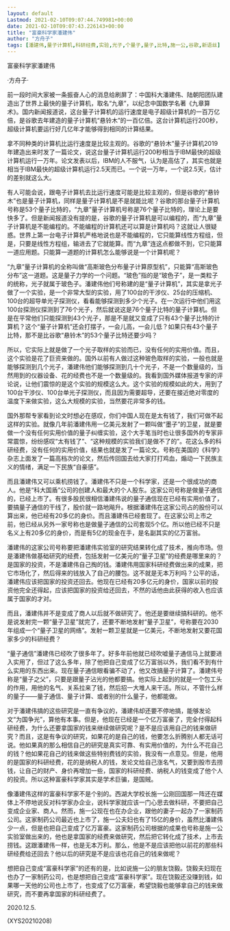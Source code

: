 ```yaml
---
layout: default
Lastmod: 2021-02-10T09:07:44.749981+00:00
date: 2021-02-10T09:07:43.226143+00:00
title: "富豪科学家潘建伟"
author: "方舟子"
tags: [潘建伟,量子计算机,科研经费,实验,光子,个量子,量子,比特,施一公,谷歌,新语丝]
---
```


富豪科学家潘建伟

·方舟子·

前一段时间大家被一条振奋人心的消息给刷屏了：中国科大潘建伟、陆朝阳团队建造出了世界上最快的量子计算机，取名“九章”，以纪念中国数学名著《九章算术》。国内新闻报道说，这台量子计算机的运行速度是电子超级计算机的一百万亿倍，是谷歌去年建造的量子计算机“悬铃木”的一百亿倍。这台计算机运行200秒，超级计算机要运行好几亿年才能够得到相同的计算结果。

拿不同种类的计算机比运行速度是比较主观的。谷歌的“悬铃木”量子计算机2019年建造出来时发了一篇论文，说这台量子计算机运行200秒相当于IBM最快的超级计算机运行一万年。论文发表以后，IBM的人不服气，认为是高估了，其实也就是相当于IBM最快的超级计算机运行2.5天而已。一个说一万年，一个说2.5天，估计的差别就这么大。

有人可能会说，跟电子计算机去比运行速度可能是比较主观的，但是谷歌的“悬铃木”也是量子计算机，同样是量子计算机是不是就能比呢？谷歌的那台量子计算机号称是53个量子比特的，“九章”量子计算机号称是76个量子比特的，理论上是要快多了。但是新闻报道没有提的是，谷歌的量子计算机是可以编程的，而“九章”量子计算机是不能编程的。不能编程的计算机还可以算是计算机吗？这就让人很疑惑。世界上第一台电子计算机严格地说也是不能编程的，它只能算线性方程组，但是，只要是线性方程组，输进去了它就能算。而“九章”连这点都做不到，它只能算一道应用题。只能算一道题的计算机怎么能够说是一个计算机呢？

“九章”量子计算机的全称叫做“高斯玻色分布量子计算原型机”，只能算“高斯玻色分布”这一道题。这是量子力学的一个问题。“玻色”指的是“玻色子”，是一类粒子的统称，光子就属于玻色子。潘建伟他们号称建的是“量子计算机”，其实是拿光子做了一个实验，是一个非常大型的实验，用了100台的干涉仪、25台的压缩机、100台的超导单光子探测仪，看看能够探测到多少个光子。在一次运行中他们用这100台探测仪探测到了76个光子，然后就说这是76个量子比特的量子计算机。但是在平常他们只能探测到43个光子，那是不是就又变成了只有43个量子比特的计算机？这个“量子计算机”还会打摆子，一会儿高，一会儿低？如果只有43个量子比特，那不是比谷歌“悬铃木”的53个量子比特还要少吗？

所以，它实际上就是做了一个光子取样的实验而已，没有任何的实用价值。而且，这个实验是花了巨资来做的。国外以前有人做过这种玻色取样的实验，一般也就是能够探测到几个光子，潘建伟他们能够探测到几十个光子，不是一个数量级的，当然用到的仪器设备、花的经费也不是一个数量级的。我看到国外媒体报道专家的评论说，让他们震惊的是这个实验的规模这么大。这个实验的规模如此的大，用到了100台干涉仪、100台单光子探测仪，而且因为需要超导，还要在接近绝对零度的温度下来做实验，这么大规模的实验，当然要花非常多的钱。

国外那帮专家看到论文时想必在感叹，你们中国人现在是太有钱了，我们可做不起这样的实验。就像几年前潘建伟用一亿美元发射了一颗叫做“墨子”的卫星，就是要做一个没有任何实用价值的量子纠缠实验，这个大手笔当时也让很多国外的专家非常震惊，纷纷感叹“太有钱了”、“这种规模的实验我们是做不了的”。花这么多的科研经费，没有任何的实用价值，结果也就是发了一篇论文。号称在美国的《科学》杂志上面发了一篇高档次的论文，然后传回国去给大家打打鸡血，煽动一下民族主义的情绪，满足一下民族“自豪感”。

而且潘建伟又可以乘机捞钱了。潘建伟不只是一个科学家，还是一个很成功的商人。他是“科大国盾”公司的创建人和最大的个人股东。这家公司号称是做量子通信的，已经上市了。有很多股民很相信潘建伟说的量子通信现在已经有实用价值了，要搞量子通信的干线了，股价就一路地飚升。根据潘建伟在这家公司占的股份可以算出来，他已经有20多亿的身价。而且潘建伟已经套现了。在这家公司上市之前，他已经从另外一家号称也是做量子通信的公司套现5个亿。所以他已经不只是名义上有20多亿的身价，而是有5亿的现金在手，是名副其实的亿万富翁。

潘建伟的这家公司号称要把潘建伟实验室的研究结果转化成了技术，推向市场。但是潘建伟做基础研究的经费，包括发射一亿美元的“量子卫星”的经费是哪里来的？是国家的投资，不是潘建伟自己掏的钱。潘建伟用国家科研经费做出来的成果，把它市场化了，然后得来的钱放入了自己的腰包。这不就是无本万利吗？公平的话，潘建伟应该把国家的投资还回去。他现在已经有20多亿元的身价，国家以前的投资他完全还得起，应该把国家的投资给还回去，不然的话他由此获得的收入也应该属于国家的才对。

而且，潘建伟并不是变成了商人以后就不做研究了。他还是要继续搞科研的。他不是说发射完一颗“量子卫星”就完了，还要不断地发射“量子卫星”，号称要在2030年组成一个“量子卫星的网络”。发射一颗卫星就是一亿美元，不断地发射又要花国家多少的科研经费？

“量子通信”潘建伟已经吹了很多年了。好多年前他就已经吹嘘量子通信马上就要进入实用了，但过了这么多年，除了他把自己变成了亿万富翁以外，我们看不到有什么实用的东西出来。现在量子通信眼看骗不动了，他又改搞量子计算了。潘建伟号称是“量子之父”，只要是跟量子沾光的他都要搞。他实际上起到的就是一个包工头的作用，用他的名气、关系拉来了钱，然后招一大堆人来干活。所以，不管什么样的量子——量子通信、量子计算、或者别的什么量子，他都能做。

对于潘建伟搞的这些研究是一直有争议的，潘建伟却还要不停地搞，能够发论文“为国争光”，算他有本事。但是，他现在已经是一个亿万富豪了，完全付得起科研经费，为什么还要拿国家的钱来继续做研究呢？是不是应该用自己的钱来做研究？而且，这是有争议的研究，如果花的是自己的钱，他要怎么折腾别人都无话可说。他如果真的那么相信自己的研究是真实可靠、有实用价值的，为什么不花自己的钱？他如果花自己的钱来做这些特别费钱的实验，我没有一点意见。但是，他用的是国家的科研经费，花的是纳税人的钱，发论文给自己涨名气，又要到股市去捞钱，让自己的财产、身价再增加一些，国家的科研经费、纳税人的钱变成了他个人的投资。所以这种富豪科学家其实是学术巨骗，是国贼。

像潘建伟这样的富豪科学家不是个别的。西湖大学校长施一公刚回国那一阵还在媒体上不停地说反对科学家办企业，说科学家就应该一门心思去做科研，不要把自己变成企业家、商人。然而，施一公现在也在办企业，跟他的妻子一起办了一家制药公司。这家制药公司最近也上市了，施一公夫妇也有了15亿的身价，虽然比潘建伟少一点，但是也把自己变成了亿万富豪。这家制药公司根据的成果也号称是施一公实验室做出来的，他也是拿国家的经费来做研究，然后把它转化成了技术，上市去捞钱。这跟潘建伟一样，也是无本万利。那么，他是不是应该把他以前花的那些科研经费给还回去？他以后的研究是不是应该也花自己的钱来做呢？

想把自己变成“富豪科学家”的还有的是，比如说施一公的朋友饶毅。饶毅夫妇现在也办了一家制药公司，也是想把自己变成“富豪科学家”。现在饶毅还没赚到钱，如果哪一天他的公司也上市了，也变成了亿万富豪，希望饶毅也能够拿自己的钱来做研究，而不要再拿国家的科研经费了。

2020.12.5.

(XYS20210208)

